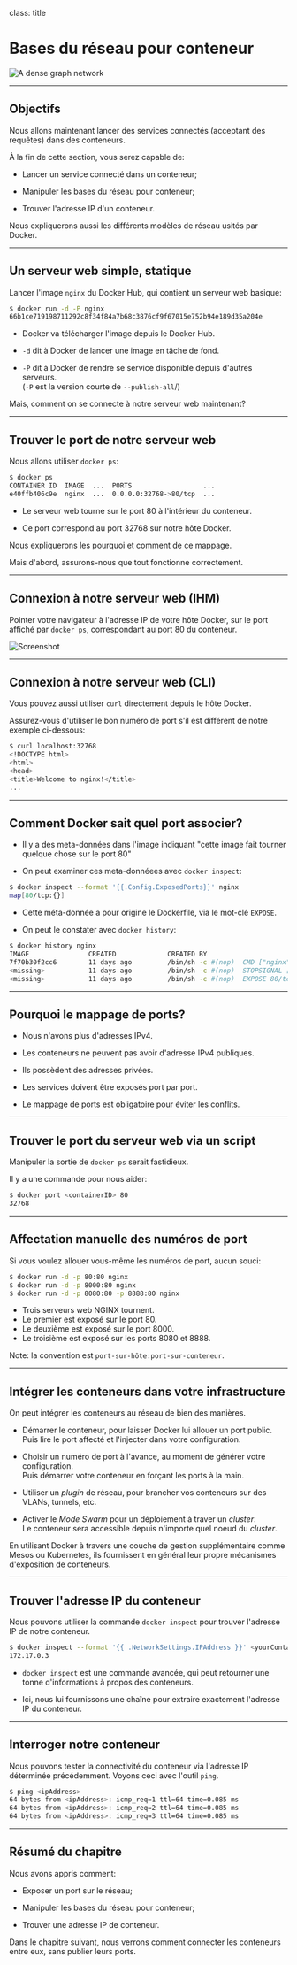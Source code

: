 
class: title

# Bases du réseau pour conteneur

![A dense graph network](images/title-container-networking-basics.jpg)

---

## Objectifs

Nous allons maintenant lancer des services connectés (acceptant des requêtes) dans des conteneurs.

À la fin de cette section, vous serez capable de:

* Lancer un service connecté dans un conteneur;

* Manipuler les bases du réseau pour conteneur;

* Trouver l'adresse IP d'un conteneur.

Nous expliquerons aussi les différents modèles de réseau usités par Docker.

---

## Un serveur web simple, statique

Lancer l'image `nginx` du Docker Hub, qui contient un serveur web basique:

```bash
$ docker run -d -P nginx
66b1ce719198711292c8f34f84a7b68c3876cf9f67015e752b94e189d35a204e
```

* Docker va télécharger l'image depuis le Docker Hub.

* `-d` dit à Docker de lancer une image en tâche de fond.

* `-P` dit à Docker de rendre se service disponible depuis d'autres serveurs.
  <br/>(`-P` est la version courte de `--publish-all`/)

Mais, comment on se connecte à notre serveur web maintenant?

---

## Trouver le port de notre serveur web

Nous allons utiliser `docker ps`:

```bash
$ docker ps
CONTAINER ID  IMAGE  ...  PORTS                  ...
e40ffb406c9e  nginx  ...  0.0.0.0:32768->80/tcp  ...
```

* Le serveur web tourne sur le port 80 à l'intérieur du conteneur.

* Ce port correspond au port 32768 sur notre hôte Docker.

Nous expliquerons les pourquoi et comment de ce mappage.

Mais d'abord, assurons-nous que tout fonctionne correctement.

---

## Connexion à notre serveur web (IHM)

Pointer votre navigateur à l'adresse IP de votre hôte Docker, sur le port
affiché par `docker ps`, correspondant au port 80 du conteneur.

![Screenshot](images/welcome-to-nginx.png)

---

## Connexion à notre serveur web (CLI)

Vous pouvez aussi utiliser `curl` directement depuis le hôte Docker.

Assurez-vous d'utiliser le bon numéro de port s'il est différent
de notre exemple ci-dessous:

```bash
$ curl localhost:32768
<!DOCTYPE html>
<html>
<head>
<title>Welcome to nginx!</title>
...
```

---

## Comment Docker sait quel port associer?

* Il y a des meta-données dans l'image indiquant "cette image fait tourner quelque chose sur le port 80"

* On peut examiner ces meta-donnéees avec `docker inspect`:

```bash
$ docker inspect --format '{{.Config.ExposedPorts}}' nginx
map[80/tcp:{}]
```

* Cette méta-donnée a pour origine le Dockerfile, via le mot-clé `EXPOSE`.

* On peut le constater avec `docker history`:

```bash
$ docker history nginx
IMAGE               CREATED             CREATED BY
7f70b30f2cc6        11 days ago         /bin/sh -c #(nop)  CMD ["nginx" "-g" "…
<missing>           11 days ago         /bin/sh -c #(nop)  STOPSIGNAL [SIGTERM]
<missing>           11 days ago         /bin/sh -c #(nop)  EXPOSE 80/tcp
```

---

## Pourquoi le mappage de ports?

* Nous n'avons plus d'adresses IPv4.

* Les conteneurs ne peuvent pas avoir d'adresse IPv4 publiques.

* Ils possèdent des adresses privées.

* Les services doivent être exposés port par port.

* Le mappage de ports est obligatoire pour éviter les conflits.

---

## Trouver le port du serveur web via un script

Manipuler la sortie de `docker ps` serait fastidieux.

Il y a une commande pour nous aider:

```bash
$ docker port <containerID> 80
32768
```

---

## Affectation manuelle des numéros de port

Si vous voulez allouer vous-même les numéros de port, aucun souci:

```bash
$ docker run -d -p 80:80 nginx
$ docker run -d -p 8000:80 nginx
$ docker run -d -p 8080:80 -p 8888:80 nginx
```

* Trois serveurs web NGINX tournent.
* Le premier est exposé sur le port 80.
* Le deuxième est exposé sur le port 8000.
* Le troisième est exposé sur les ports 8080 et 8888.

Note: la convention est `port-sur-hôte:port-sur-conteneur`.

---

## Intégrer les conteneurs dans votre infrastructure

On peut intégrer les conteneurs au réseau de bien des manières.

* Démarrer le conteneur, pour laisser Docker lui allouer un port public.
  <br/>Puis lire le port affecté et l'injecter dans votre configuration.

* Choisir un numéro de port à l'avance, au moment de générer votre configuration.
  <br/>Puis démarrer votre conteneur en forçant les ports à la main.

* Utiliser un _plugin_ de réseau, pour brancher vos conteneurs sur des VLANs, tunnels, etc.

* Activer le *Mode Swarm* pour un déploiement à traver un _cluster_.
  <br/>Le conteneur sera accessible depuis n'importe quel noeud du _cluster_.

En utilisant Docker à travers une couche de gestion supplémentaire comme Mesos ou Kubernetes, ils fournissent en général leur propre mécanismes d'exposition de conteneurs.

---

## Trouver l'adresse IP du conteneur

Nous pouvons utiliser la commande `docker inspect` pour trouver l'adresse IP
de notre conteneur.

```bash
$ docker inspect --format '{{ .NetworkSettings.IPAddress }}' <yourContainerID>
172.17.0.3
```

* `docker inspect` est une commande avancée, qui peut retourner une tonne
d'informations à propos des conteneurs.

* Ici, nous lui fournissons une chaîne pour extraire exactement l'adresse IP
du conteneur.

---

## Interroger notre conteneur

Nous pouvons tester la connectivité du conteneur via l'adresse IP
déterminée précédemment. Voyons ceci avec l'outil `ping`.

```bash
$ ping <ipAddress>
64 bytes from <ipAddress>: icmp_req=1 ttl=64 time=0.085 ms
64 bytes from <ipAddress>: icmp_req=2 ttl=64 time=0.085 ms
64 bytes from <ipAddress>: icmp_req=3 ttl=64 time=0.085 ms
```

---

## Résumé du chapitre

Nous avons appris comment:

* Exposer un port sur le réseau;

* Manipuler les bases du réseau pour conteneur;

* Trouver une adresse IP de conteneur.

Dans le chapitre suivant, nous verrons comment connecter
les conteneurs entre eux, sans publier leurs ports.

